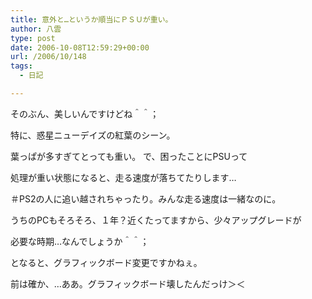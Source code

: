 ```yaml
---
title: 意外と…というか順当にＰＳＵが重い。
author: 八雲
type: post
date: 2006-10-08T12:59:29+00:00
url: /2006/10/148
tags:
  - 日記

---
```

そのぶん、美しいんですけどね＾＾；

特に、惑星ニューデイズの紅葉のシーン。
  
葉っぱが多すぎてとっても重い。 で、困ったことにPSUって
  
処理が重い状態になると、走る速度が落ちてたりします…
  
＃PS2の人に追い越されちゃったり。みんな走る速度は一緒なのに。

うちのPCもそろそろ、１年？近くたってますから、少々アップグレードが
  
必要な時期…なんでしょうか＾＾；
  
となると、グラフィックボード変更ですかねぇ。
  
前は確か、…ああ。グラフィックボード壊したんだっけ＞＜
